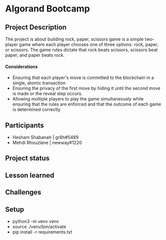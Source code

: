 # Algorand Bootcamp

## Project Description
The project is about building rock, paper, scissors game is a simple two-player game where each player chooses one of three options: rock, paper, or scissors. The game rules dictate that rock beats scissors, scissors beat paper, and paper beats rock.

#### Considerations
- Ensuring that each player's move is committed to the blockchain in a single, atomic transaction
- Ensuring the privacy of the first move by hiding it until the second move is made or the reveal step occurs.
- Allowing multiple players to play the game simultaneously while ensuring that the rules are enforced and that the outcome of each game is determined correctly

## Participants
- Hesham Shabanah | gr8h#5489
- Mehdi Rhouzlane | newway#1220

## Project status
## Lesson learned
## Challenges

## Setup
- python3 -m venv venv
- source ./venv/bin/activate
- pip install -r requirements.txt